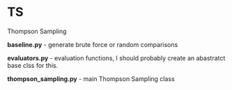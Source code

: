 # TS

Thompson Sampling

**baseline.py** - generate brute force or random comparisons

**evaluators.py** - evaluation functions, I should probably create an abastratct base clss for this.

**thompson_sampling.py** - main Thompson Sampling class